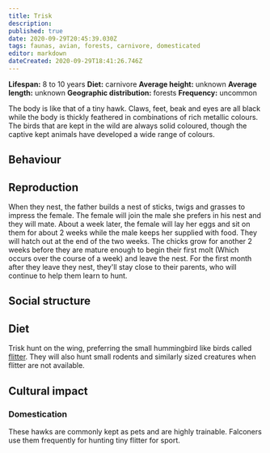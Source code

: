 ```yaml
---
title: Trisk
description: 
published: true
date: 2020-09-29T20:45:39.030Z
tags: faunas, avian, forests, carnivore, domesticated
editor: markdown
dateCreated: 2020-09-29T18:41:26.746Z
---
```


<!-- infobox starts -->
**Lifespan:** 8 to 10 years
**Diet:** carnivore
**Average height:** unknown
**Average length:** unknown
**Geographic distribution:** forests
**Frequency:** uncommon
<!-- infobox ends -->

The body is like that of a tiny hawk. Claws, feet, beak and eyes are all black while the body is thickly feathered in combinations of rich metallic colours. The birds that are kept in the wild are always solid coloured, though the captive kept animals have developed a wide range of colours.

## Behaviour

## Reproduction

When they nest, the father builds a nest of sticks, twigs and grasses to impress the female. The female will join the male she prefers in his nest and they will mate. About a week later, the female will lay her eggs and sit on them for about 2 weeks while the male keeps her supplied with food. They will hatch out at the end of the two weeks. The chicks grow for another 2 weeks before they are mature enough to begin their first molt (Which occurs over the course of a week) and leave the nest. For the first month after they leave they nest, they'll stay close to their parents, who will continue to help them learn to hunt.

## Social structure

## Diet

Trisk hunt on the wing, preferring the small hummingbird like birds called [flitter](/faunas/flitter). They will also hunt small rodents and similarly sized creatures when flitter are not available. 

## Cultural impact

### Domestication

These hawks are commonly kept as pets and are highly trainable. Falconers use them frequently for hunting tiny flitter for sport.